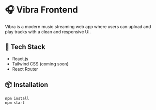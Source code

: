 # 🎧 Vibra Frontend

Vibra is a modern music streaming web app where users can upload and play tracks with a clean and responsive UI.

## 🚀 Tech Stack
- React.js
- Tailwind CSS (coming soon)
- React Router

## 📦 Installation
```bash
npm install
npm start
